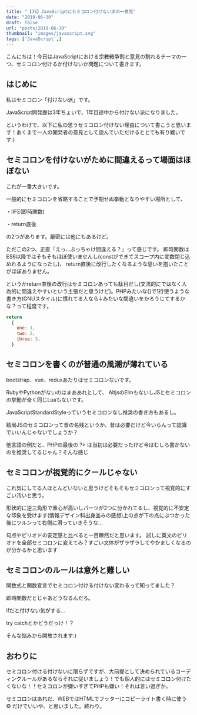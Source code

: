 ```yaml
---
title: "【JS】JavaScriptにセミコロン付けない派の一意見"
date: "2019-06-30"
draft: false
url: "posts/2019-06-30"
thumbnail: "images/javascript.svg"
tags: ['JavaScript',]
---
```


こんにちは！今日はJavaScriptにおける~~宗教戦争~~割と意見の割れるテーマの一つ、セミコロン付けるか付けないか問題について書きます。

## はじめに

私はセミコロン「付けない派」です。

JavaScript開発歴は3年ちょいで、1年目途中から付けない派になりました。

というわけで、以下に私の思うセミコロン付けない理由について書こうと思います！あくまで一人の開発者の意見として読んでいただけるととても有り難いです:)

## セミコロンを付けないがために間違えるって場面はほぼない
これが一番大きいです。

一般的にセミコロンを省略することで予期せぬ挙動となりやすい場所として、

・IIFE(即時関数)

・return直後

の2つがあります。厳密には他にもあるけど。

ただこの2つ、正直「えっ...ぶっちゃけ間違える？」って感じです。
即時関数はES6以降ではそもそもほぼ使いませんし(constができてスコープ内に変数閉じ込めれるようになったし)、
return直後に改行したくなるような思いを抱いたことがほぼありません。

というかreturn直後の改行はセミコロンあっても駄目だし(文法的にではなく人為的に間違えやすいという主張だと思うけど)。PHPみたいな{}で1行使うような書き方(GNUスタイル)に慣れてる人なら↓みたいな間違いをかろうじてするかな？って程度です。

```javascript
return
  {
    one: 1,
    two: 2,
    three: 3,
  }
```

## セミコロンを書くのが普通の風潮が薄れている
bootstrap、vue、reduxあたりはセミコロンないです。

RubyやPythonがないのはまああれとして、
AltjsのElmもないしJSとセミコロンの挙動が全く同じLuaもないです。

JavaScriptStandardStyleっていうセミコロンなし推奨の書き方もあるし。

結局JSのセミコロンって昔の名残というか、昔は必要だけど今いらんって認識でいいんじゃないでしょうか？

他言語の例だと、PHPの最後の ?> は当初は必要だったけど今はむしろ書かないのを推奨してるじゃん？そんな感じ

## セミコロンが視覚的にクールじゃない
これ気にしてる人ほとんどいないと思うけどそもそもセミコロンって視覚的にすごい汚いと思う。

形状的に逆三角形で重心が高いしパーツが2つに分かれてるし、視覚的に不安定な印象を受けます(情報デザイン科出身並みの感想)上の点が下の点にぶつかった後にツルンって右側に滑っていきそうな...

句点やピリオドの安定感と比べると一目瞭然だと思います。
試しに英文のピリオドを全部セミコロンに変えてみ？すごい文体がザラザラしてやかましくなるのが分かるかと思います

## セミコロンのルールは意外と難しい
関数式と関数宣言でセミコロン付ける付けない変わるって知ってました？

即時関数だとじゃあどうなるんだろ。

ifだと付けない気がする...

try catchとかどうだっけ！？

そんな悩みから開放されます:)

## おわりに
セミコロン付ける付けないに限らずですが、大前提として決められているコーディングルールがあるならそれに従いましょう！でも個人的にはセミコロン付けたくないな！！セミコロンが嫌いすぎてPHPも嫌い！それは言い過ぎか。

セミコロンはあれだ、WEBではHTMLでフッターにコピーライト書く時に使う &copy; だけでいいや、と思いました。終わり。